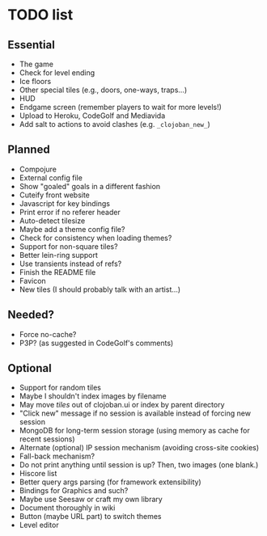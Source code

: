 # TODO list

## Essential

 - The game
  - Check for level ending
  - Ice floors
  - Other special tiles (e.g., doors, one-ways, traps...)
 - HUD
 - Endgame screen (remember players to wait for more levels!)
 - Upload to Heroku, CodeGolf and Mediavida
 - Add salt to actions to avoid clashes (e.g. `_clojoban_new_`)

## Planned

 - Compojure
 - External config file
 - Show "goaled" goals in a different fashion
 - Cuteify front website
  - Javascript for key bindings
 - Print error if no referer header
 - Auto-detect tilesize
  - Maybe add a theme config file?
  - Check for consistency when loading themes?
  - Support for non-square tiles?
 - Better lein-ring support
 - Use transients instead of refs?
 - Finish the README file
 - Favicon
 - New tiles (I should probably talk with an artist...)
 
## Needed?

 - Force no-cache?
 - P3P? (as suggested in CodeGolf's comments)
 
## Optional

 - Support for random tiles
  - Maybe I shouldn't index images by filename
  - May move *tiles* out of clojoban.ui or index by parent directory
 - "Click new" message if no session is available instead of forcing new session
 - MongoDB for long-term session storage (using memory as cache for recent sessions)
 - Alternate (optional) IP session mechanism (avoiding cross-site cookies)
  - Fall-back mechanism?
  - Do not print anything until session is up? Then, two images (one blank.)
 - Hiscore list
 - Better query args parsing (for framework extensibility)
 - Bindings for Graphics and such?
  - Maybe use Seesaw or craft my own library
 - Document thoroughly in wiki
 - Button (maybe URL part) to switch themes
 - Level editor